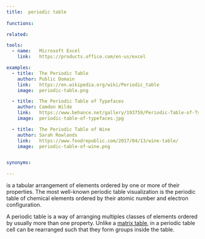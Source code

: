 ```yaml
---
title:  periodic table
  
functions:

related:

tools:
  - name:   Microsoft Excel
    link:   https://products.office.com/en-us/excel

examples:
  - title:  The Periodic Table
    author: Public Domain
    link:   https://en.wikipedia.org/wiki/Periodic_table
    image:  periodic-table.png

  - title:  The Periodic Table of Typefaces
    author: Camdon Wilde
    link:   https://www.behance.net/gallery/193759/Periodic-Table-of-Typefaces
    image:  periodic-table-of-typefaces.jpg

  - title:  The Periodic Table of Wine
    author: Sarah Rowlands
    link:   https://www.foodrepublic.com/2017/04/13/wine-table/
    image:  periodic-table-of-wine.png


synonyms: 

---
```

is a tabular arrangement of elements ordered by one or more of their properties. The most well-known periodic table visualization is the periodic table of chemical elements ordered by their atomic number and electron configuration.

<!--more-->
A periodic table is a way of arranging multiples classes of elements ordered by usually more than one property. Unlike a [matrix table](/matrix-table), in a periodic table cell can be rearranged such that they form groups inside the table.

